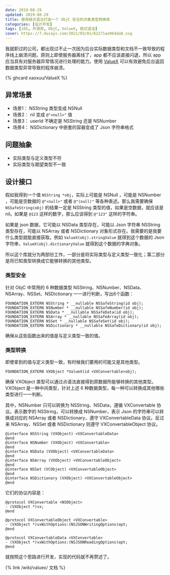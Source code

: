 ```yaml
---
date: 2019-08-29
updated: 2019-08-29
title: 使用链式语法打造一个 ObjC 安全的对象类型转换库
categories: [设计开发]
tags: [iOS, 开源库, ObjC, ValueX, 链式语法]
cover: https://7.dusays.com/2021/03/01/62271ae964da8.svg
---
```


我就职过的公司，都出现过不止一次因为后台实际数据类型和文档不一致导致的程序线上崩溃问题。原则上即使服务器离线了，app 都不应该直接闪退，所以 app 应当具有对服务器异常情况进行处理的能力。使用 [ValueX](https://github.com/xaoxuu/ValueX/) 可以有效避免后台返回数据类型异常导致的程序崩溃。

<!-- more -->

{% ghcard xaoxuu/ValueX %}

## 异常场景

- 场景1： NSString 类型变成 NSNull
- 场景2： nil 变成 `@"<null>"` 值
- 场景3： userId 不确定是 NSString 还是 NSNumber
- 场景4： NSDictionary 中嵌套的容器变成了 Json 字符串格式

## 问题抽象

- 实际类型与定义类型不符
- 实际类型与期望类型不一致

## 设计接口

假如我得到一个值 `NSString *obj`，实际上可能是 NSNull ，可能是 NSNumber ，可能是空数据的 `@"<null>"` 或者 `@"(null)"` 等各种表述。那么我需要确保 `NSSafeString(obj)` 的结果一定是 NSString 类型的值，如果是空数据，就应该是 nil。如果是 `@123` 这样的数字，那么应该得到 `@"123"` 这样的字符串。

如果是 json 数据，它可能以 NSData 类型存在，可能以 Json 字符串 NSString 类型存在，可能以 NSArray 或者 NSDictionary 对象形式存在。我需要的是我要什么类型就能直接获取。例如 `ValueX(obj).stringValue` 就得到这个数据的 Json 字符串，`ValueX(obj).dictionaryValue` 就得到这个数据的字典对象。

所以这个库就分为两部份工作，一部分是将实际类型与定义类型一致化；第二部分是将已知类型转换成它能够转换的其他类型。

### 类型安全

针对 ObjC 中常用的 6 种数据类型 NSString、NSNumber、NSData、NSArray、NSSet、NSDictionary 一一进行判断，写出6个函数：

```objc 得到安全类型：
FOUNDATION_EXTERN NSString * __nullable NSSafeString(id obj);
FOUNDATION_EXTERN NSNumber * __nullable NSSafeNumber(id obj);
FOUNDATION_EXTERN NSData * __nullable NSSafeData(id obj);
FOUNDATION_EXTERN NSArray * __nullable NSSafeArray(id obj);
FOUNDATION_EXTERN NSSet * __nullable NSSafeSet(id obj);
FOUNDATION_EXTERN NSDictionary * __nullable NSSafeDictionary(id obj);
```

确保从这些函数出来的值是与定义类型一致的值。


### 类型转换

即使拿到的值与定义类型一致，有时候我们要用的可能又是其他类型。

```objc 数据类型转换函数：
FOUNDATION_EXTERN VXObject *ValueX(id <VXConvertable>obj);
```

确保 VXObject 类型可以通过点语法直接得到原数据所能够转换的其他类型。VXObject 是一种中间类型，针对上述 6 种数据类型，每一种可以转换成其他哪些类型进行一一判断。

其中，NSNumber 只可以转换为 NSString、NSData，遵循 VXConvertable 协议。表示数字的 NSString，可以转换成 NSNumber，表示 Json 的字符串可以转换成对应的 NSArray 或者 NSDictionary，遵守 VXConvertableData 协议。反过来 NSArray、NSSet 或者 NSDictionary 则遵守 VXConvertableObject 协议。


```objc
@interface NSString (VXObject) <VXConvertableData>
@end
@interface NSNumber (VXObject) <VXConvertable>
@end
@interface NSData (VXObject) <VXConvertableData>
@end
@interface NSArray (VXObject) <VXConvertableObject>
@end
@interface NSSet (VCObject) <VXConvertableObject>
@end
@interface NSDictionary (VXObject) <VXConvertableObject>
@end
```

它们的协议内容是：
```objc
@protocol VXConvertable <NSObject>
- (VXObject *)vx;
@end

@protocol VXConvertableObject <VXConvertable>
- (VXObject *)vxWithOptions:(NSJSONWritingOptions)opt;
@end

@protocol VXConvertableData <VXConvertable>
- (VXObject *)vxWithOptions:(NSJSONReadingOptions)opt;
@end
```

就按照这个思路进行开发，实现的代码就不再赘述了。

{% link /wiki/valuex/ 文档 %}
